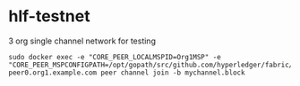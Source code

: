 # hlf-testnet
3 org single channel network for testing

```sudo docker exec -e "CORE_PEER_LOCALMSPID=Org1MSP" -e "CORE_PEER_MSPCONFIGPATH=/opt/gopath/src/github.com/hyperledger/fabric/peer/crypto/peerOrganizations/org1.example.com/users/Admin@org1.example.com/msp" peer0.org1.example.com peer channel create -o orderer0.example.com:7050 -c mychannel -f ./channel-artifacts/channel.tx
sudo docker exec -e "CORE_PEER_LOCALMSPID=Org1MSP" -e "CORE_PEER_MSPCONFIGPATH=/opt/gopath/src/github.com/hyperledger/fabric/peer/crypto/peerOrganizations/org1.example.com/users/Admin@org1.example.com/msp" peer0.org1.example.com peer channel join -b mychannel.block
```
